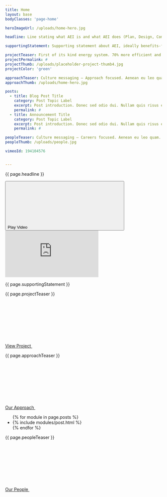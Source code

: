 ```yaml
---
title: Home
layout: base
bodyClasses: 'page-home'

heroImageUrl: /uploads/home-hero.jpg

headline: Line stating what AEI is and what AEI does (Plan, Design, Commission) caecenas faucibus.

supportingStatement: Supporting statement about AEI, ideally benefits-focused. Maecenas sed diam eget risus varius blandit sit amet non magna. Vivamus sagittis lacus vel augue laoreet rutrum faucibus dolor auctor.

projectTeaser: First of its kind energy system. 70% more efficient and cutting carbon by well over half.
projectPermalink: #
projectThumb: /uploads/placeholder-project-thumb4.jpg
projectColor: 'green'

approachTeaser: Culture messaging — Approach focused. Aenean eu leo quam. Ornare sem lacinia quam venenatis vestibulum. Maecenas sed diam eget risus varius blandit sit amet non.
approachThumb: /uploads/home-hero.jpg

posts:
  - title: Blog Post Title
    category: Post Topic Label
    excerpt: Post introduction. Donec sed odio dui. Nullam quis risus eget urna mollis ornare vel eu leo. Donec sed odio dui. Nullam quis risus eget urna mollis ornare vel eu leo.
    permalink: #
  - title: Announcement Title
    category: Post Topic Label
    excerpt: Post introduction. Donec sed odio dui. Nullam quis risus eget urna mollis ornare vel eu leo. Donec sed odio dui. Nullam quis risus eget urna mollis ornare vel eu leo.
    permalink: #

peopleTeaser: Culture messaging — Careers focused. Aenean eu leo quam. Ornare sem lacinia quam venenatis vestibulum. Maecenas sed diam eget risus varius blandit sit amet non.
peopleThumb: /uploads/people.jpg

vimeoId: 194104576


---
```

<div class="theater-wrap">
  <div class="row theater-cover-top">
    <div class="row-block">
      <div class="module text-module background-white text-black">
        <p class="font-h1 no-margin">{{ page.headline }}</p>
        <div class="buttons show-md">
          <button class="button theater-open">
            <span class="border"></span><span class="extra-corners"></span>
            Play Video
            <svg class="icon icon-triangle"><use xlink:href="#icon-triangle" /></svg>
          </button>
        </div>
      </div>
    </div>
  </div>
  <div class="theater">
    <div class="fluid-width-video-wrapper fill">
        <iframe class="vimeo-iframe" src="https://player.vimeo.com/video/{{ page.vimeoId }}?background=1&autoplay=0&loop=0&byline=0&title=0" frameborder="0" webkitallowfullscreen mozallowfullscreen allowfullscreen></iframe>
    </div>
    <div class="theater-mask thumb bg-cover fill" style="background-image: url({{ page.heroImageUrl }});"></div>
  </div>
  <div class="row theater-cover-bottom">
    <div class="row-block -right">
      <div class="text-module background-black text-off-white font-smoothing">
        <p>{{ page.supportingStatement }}</p>
      </div>
    </div>
  </div>
</div>
<div class="row -flip-order-md">
  <div class="row-block">
    <div class="module image-module -landscape -portrait-md">
      <div class="thumb" style="background-image: url('{{ page.projectThumb }}');"></div>
    </div>
  </div>
  <div class="row-block">
    <div class="module text-module background-{{ page.projectColor }} text-off-white font-smoothing">
      <p class="font-h1">{{ page.projectTeaser }}</p>
      <div class="buttons">
        <a class="button" href="{{ page.projectPermalink }}">
          <span class="border"></span><span class="extra-corners"></span>
          View Project
          <svg class="icon icon-right-arrow"><use xlink:href="#icon-right-arrow" /></svg>
        </a>
      </div>
    </div>
  </div>
</div>
<div class="row">
  <div class="row-block">
    <div class="module image-module -landscape -portrait-md">
      <div class="thumb" style="background-image: url('{{ page.approachThumb }}');"></div>
    </div>
  </div>
  <div class="row-block">
    <div class="module text-module background-off-white text-black">      
      <p class="font-h1">{{ page.approachTeaser }}</p>
      <div class="buttons">
        <a class="button" href="/approach/">
          <span class="border"></span><span class="extra-corners"></span>
          Our Approach
          <svg class="icon icon-right-arrow"><use xlink:href="#icon-right-arrow" /></svg>
        </a>
      </div>
    </div>
  </div>
</div>
<ul class="row -separators semantic-only-list">
  {% for module in page.posts %}
    <li class="row-block background-white text-black">
      {% include modules/post.html %}
    </li>
  {% endfor %}
</ul>
<div class="row -flip-order-md">
  <div class="row-block">
    <div class="module image-module -landscape -portrait-md">
      <div class="thumb" style="background-image: url('{{ page.peopleThumb }}');"></div>
    </div>
  </div>
  <div class="row-block">
    <div class="module text-module background-black text-off-white font-smoothing"> 
      <p class="font-h1">{{ page.peopleTeaser }}</p>
      <div class="buttons">
        <a class="button" href="/people/">
          <span class="border"></span><span class="extra-corners"></span>
          Our People
          <svg class="icon icon-right-arrow"><use xlink:href="#icon-right-arrow" /></svg>
        </a>
      </div>
    </div>
  </div>
</div>